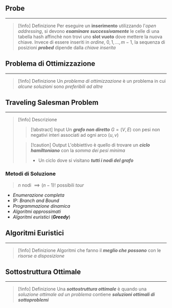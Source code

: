 ## Probe
---
>[!info] Definizione
>Per eseguire un **inserimento** utilizzando l'*open addressing*, si devono ***esaminare successivamente*** le celle di una tabella hash affinchè non trovi uno **slot vuoto** dove mettere la nuova chiave.
>Invece di essere inseriti in *ordine*, $0,1,\dots,m-1$, la sequenza di posizioni ***probed*** dipende dalla *chiave inserita*

## Problema di Ottimizzazione
---
>[!info] Definizione
>Un *problema di ottimizzazione* è un problema in cui *alcune soluzioni* sono *preferibili ad altre*

## Traveling Salesman Problem
---
>[!info] Descrizione
>>[!abstract] Input
>>Un ***grafo non diretto*** $G=(V,E)$ con pesi non negativi interi associati ad ogni arco $(u,v)$
>
>>[!caution] Output
>>L'obbiettivo è quello di trovare un ***ciclo hamiltoniano*** con la *somma dei pesi minima*
>>- Un ciclo dove si visitano ***tutti i nodi del grafo*** 

### Metodi di Soluzione
>$n$ nodi $\implies (n-1)!$ possibili *tour*

- *Enumerazione completa*
- IP: *Branch and Bound*
- *Programmazione dinamica*
- *Algoritmi approssimati*
- *Algoritmi euristici* (***Greedy***)
## Algoritmi Euristici
---
>[!info] Definizione
>Algoritmi che fanno il ***meglio che possono*** con le *risorse a disposizione*

## Sottostruttura Ottimale
---
>[!info] Definizione
>Una ***sottostruttura ottimale*** è quando una *soluzione ottimale ad un problema* contiene ***soluzioni ottimali di sottoproblemi***